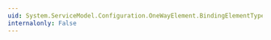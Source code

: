 ```yaml
---
uid: System.ServiceModel.Configuration.OneWayElement.BindingElementType
internalonly: False
---
```


